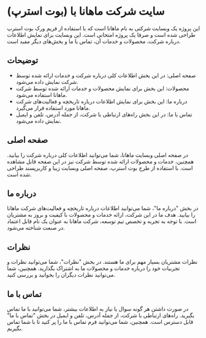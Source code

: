 # سایت شرکت ماهانا با (بوت استرپ)
 
این پروژه یک وبسایت شرکتی به نام ماهانا است که با استفاده از فریم ورک بوت استرپ طراحی شده است و صرفا یک پروژه امتحانی است. این وبسایت برای نمایش اطلاعات درباره شرکت، محصولات و خدمات آن، تماس با ما و بخش‌های دیگر مفید است.

## توضیحات

- صفحه اصلی: در این بخش اطلاعات کلی درباره شرکت و خدمات ارائه شده توسط شرکت نمایش داده می‌شود.
- محصولات: این بخش برای نمایش محصولات و خدمات ارائه شده توسط شرکت ماهانا استفاده می‌شود.
- درباره ما: این بخش برای نمایش اطلاعات درباره تاریخچه و فعالیت‌های شرکت ماهانا مورد استفاده قرار می‌گیرد.
- تماس با ما: در این بخش راه‌های ارتباطی با شرکت، از جمله آدرس، تلفن و ایمیل نمایش داده می‌شود.

## صفحه اصلی

در صفحه اصلی وبسایت ماهانا، شما می‌توانید اطلاعات کلی درباره شرکت را بیابید. همچنین، خدمات و محصولات ارائه شده توسط شرکت نیز در این صفحه قابل مشاهده است. با استفاده از طرح بوت استرپ، صفحه اصلی وبسایت زیبا و کاربرپسند طراحی شده است.

## درباره ما

در بخش "درباره ما"، شما می‌توانید اطلاعات درباره تاریخچه و فعالیت‌های شرکت ماهانا را بیابید. هدف ما در این شرکت، ارائه خدمات و محصولات با کیفیت و بروز به مشتریان است. با توجه به تجربه و تخصص تیم توسعه، شرکت ماهانا به عنوان یک نام قابل اعتماد در صنعت شناخته می‌شود.

## نظرات

نظرات مشتریان بسیار مهم برای ما هستند. در بخش "نظرات"، شما می‌توانید نظرات و تجربیات خود را درباره خدمات و محصولات ما به اشتراک بگذارید. همچنین، شما می‌توانید نظرات دیگران را بخوانید و بررسی کنید.

## تماس با ما

در صورت داشتن هر گونه سوال یا نیاز به اطلاعات بیشتر، شما می‌توانید با ما تماس بگیرید. راه‌های ارتباطی با شرکت، از جمله آدرس، تلفن و ایمیل در بخش "تماس با ما" قابل دسترس است. همچنین، شما می‌توانید فرم تماس با ما را پر کنید تا با شما تماس بگیریم.
